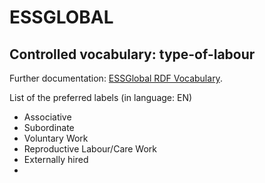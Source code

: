# ESSGLOBAL

## Controlled vocabulary: type-of-labour
Further documentation: [ESSGlobal RDF Vocabulary](http://purl.org/solidarityeconomics/experimental/essglobal/standard/type-of-labour.skos).

List of the preferred labels (in language: EN)
- Associative
- Subordinate
- Voluntary Work 
- Reproductive Labour/Care Work 
- Externally hired 
- 
